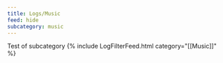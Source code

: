 ```yaml
---
title: Logs/Music
feed: hide
subcategory: music
---
```

Test of subcategory
{% include LogFilterFeed.html category="[[Music]]" %}